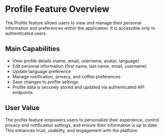# Profile Feature Overview

The Profile feature allows users to view and manage their personal information and preferences within the application. It is accessible only to authenticated users.

## Main Capabilities
- View profile details (name, email, username, avatar, language)
- Edit personal information (first name, last name, email, username)
- Update language preference
- Manage notification, privacy, and coffee preferences
- Save changes to profile settings
- Profile data is securely stored and updated via authenticated API endpoints

## User Value
The profile feature empowers users to personalize their experience, control privacy and notification settings, and ensure their information is up to date. This enhances trust, usability, and engagement with the platform.
